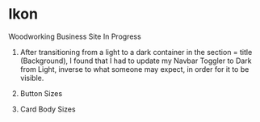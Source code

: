 # Ikon
Woodworking Business Site In Progress

1) After transitioning from a light to a dark container in the section = title (Background), I found that I had to update my Navbar Toggler to Dark from Light, inverse to what someone may expect, in order for it to be visible.

2) Button Sizes
3) Card Body Sizes
